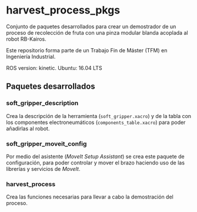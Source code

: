 # harvest_process_pkgs

Conjunto de paquetes desarrollados para crear un demostrador de un proceso de recolección de fruta con una pinza modular blanda acoplada al robot RB-Kairos.

Este repositorio forma parte de un Trabajo Fin de Máster (TFM) en Ingeniería Industrial.

ROS version: kinetic. Ubuntu: 16.04 LTS

## Paquetes desarrollados
### soft_gripper_description
Crea la descripción de la herramienta (`soft_gripper.xacro`) y de la tabla con los componentes electroneumáticos (`components_table.xacro`) para poder añadirlas al robot.

### soft_gripper_moveit_config
Por medio del asistente (_MoveIt Setup Assistant_) se crea este paquete de configuración, para poder controlar y mover el brazo haciendo uso de las librerías y servicios de _MoveIt_.

### harvest_process
Crea las funciones necesarias para llevar a cabo la demostración del proceso.
